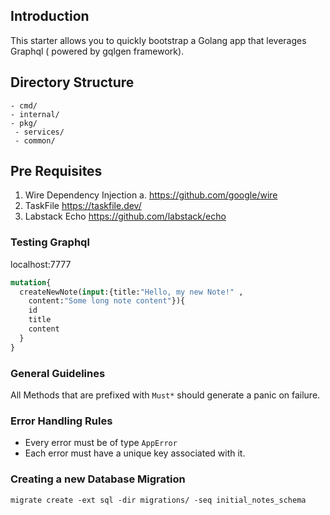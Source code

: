 ## Introduction

This starter allows you to quickly bootstrap a Golang app that leverages Graphql ( powered by gqlgen framework). 

## Directory Structure


```
- cmd/
- internal/
- pkg/
 - services/
 - common/
```


## Pre Requisites

1. Wire Dependency Injection 
   a. https://github.com/google/wire
2. TaskFile https://taskfile.dev/
3. Labstack Echo https://github.com/labstack/echo


### Testing Graphql 

localhost:7777


```graphql
mutation{
  createNewNote(input:{title:"Hello, my new Note!" , 
    content:"Some long note content"}){
    id
    title
    content
  }
}
```

### General Guidelines 

All Methods that are prefixed with `Must*` should generate a panic on failure. 

### Error Handling Rules 

* Every error must be of type `AppError`
* Each error must have a unique key associated with it. 


### Creating a new Database Migration

```
migrate create -ext sql -dir migrations/ -seq initial_notes_schema
```